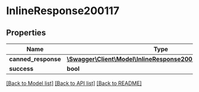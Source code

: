 # InlineResponse200117

## Properties
Name | Type | Description | Notes
------------ | ------------- | ------------- | -------------
**canned_response** | [**\Swagger\Client\Model\InlineResponse200117CannedResponse**](InlineResponse200117CannedResponse.md) |  | [optional] 
**success** | **bool** |  | [optional] 

[[Back to Model list]](../../README.md#documentation-for-models) [[Back to API list]](../../README.md#documentation-for-api-endpoints) [[Back to README]](../../README.md)


